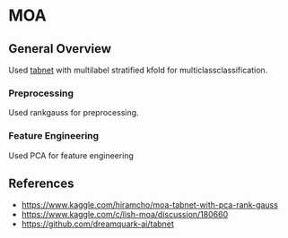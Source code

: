 # MOA
## General Overview
Used [tabnet](https://github.com/dreamquark-ai/tabnet) with multilabel stratified kfold for multiclassclassification.
### Preprocessing 
Used rankgauss for preprocessing.
### Feature Engineering
Used PCA for feature engineering

## References
- https://www.kaggle.com/hiramcho/moa-tabnet-with-pca-rank-gauss
- https://www.kaggle.com/c/lish-moa/discussion/180660
- https://github.com/dreamquark-ai/tabnet

